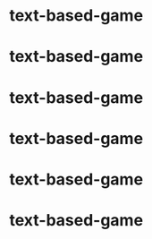 # text-based-game
# text-based-game
# text-based-game
# text-based-game
# text-based-game
# text-based-game
